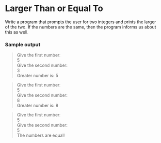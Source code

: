 # Larger Than or Equal To

Write a program that prompts the user for two integers and prints the larger of the two. If the numbers are the same, then the program informs us about this as well.

### Sample output
>Give the first number: <br>
5 <br>
Give the second number: <br>
3 <br>
Greater number is: 5 <br>

> Give the first number: <br>
5 <br>
Give the second number: <br>
8 <br>
Greater number is: 8 <br>

> Give the first number: <br>
5 <br>
Give the second number: <br>
5 <br>
The numbers are equal! <br>

